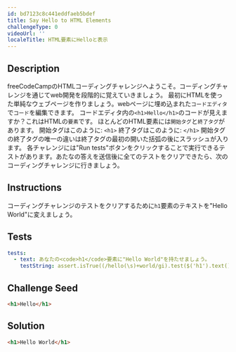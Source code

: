 ```yaml
---
id: bd7123c8c441eddfaeb5bdef
title: Say Hello to HTML Elements
challengeType: 0
videoUrl: ''
localeTitle: HTML要素にHelloと表示
---
```


## Description
<section id='description'>
freeCodeCampのHTMLコーディングチャレンジへようこそ。コーディングチャレンジを通じてweb開発を段階的に覚えていきましょう。
最初にHTMLを使った単純なウェブページを作りましょう。webページに埋め込まれた<code>コードエディタ</code>で<code>コード</code>を編集できます。
コードエディタ内の<code>&#60;h1&#62;Hello&#60;/h1&#62;</code>のコードが見えますか？これはHTMLの<code>要素</code>です。
ほとんどのHTML要素には<code>開始タグ</code>と<code>終了タグ</code>があります。
開始タグはこのように:
<code>&#60;h1&#62;</code>
終了タグはこのように:
<code>&#60;/h1&#62;</code>
開始タグの終了タグの唯一の違いは終了タグの最初の開いた括弧の後にスラッシュが入ります。
各チャレンジには"Run tests"ボタンをクリックすることで実行できるテストがあります。あたなの答えを送信後に全てのテストをクリアできたら、次のコーディングチャレンジに行きましょう。
</section>

## Instructions
<section id='instructions'>
コーディングチャレンジのテストをクリアするために<code>h1</code>要素のテキストを"Hello World"に変えましょう。
</section>

## Tests
<section id='tests'>

```yml
tests:
  - text: あなたの<code>h1</code>要素に"Hello World"を持たせましょう。
    testString: assert.isTrue((/hello(\s)+world/gi).test($('h1').text()), 'Your <code>h1</code> element should have the text "Hello World".');

```

</section>

## Challenge Seed
<section id='challengeSeed'>

<div id='html-seed'>

```html
<h1>Hello</h1>
```

</div>



</section>

## Solution
<section id='solution'>

```html
<h1>Hello World</h1>
```
</section>
